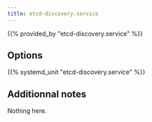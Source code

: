 ```yaml
---
title: etcd-discovery.service
---
```


{{% provided_by "etcd-discovery.service" %}}

## Options

{{% systemd_unit "etcd-discovery.service" %}}

## Additionnal notes

Nothing here.